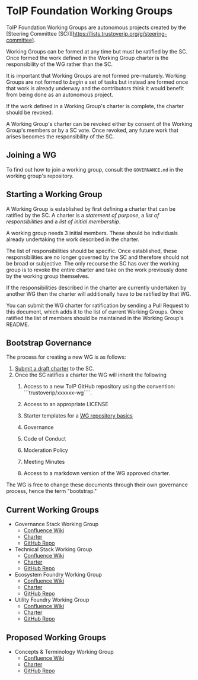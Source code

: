 # ToIP Foundation Working Groups

ToIP Foundation Working Groups are autonomous projects created by the
[Steering Committee (SC)][https://lists.trustoverip.org/g/steering-committee].

Working Groups can be formed at any time but must be ratified by the SC.
Once formed the work defined in the Working Group charter is the
responsibility of the WG rather than the SC.

It is important that Working Groups are not formed pre-maturely. Working
Groups are not formed to *begin* a set of tasks but instead are formed
once that work is already underway and the contributors think it would benefit from being done as an autonomous project.

If the work defined in a Working Group's charter is complete, the charter
should be revoked.

A Working Group's charter can be revoked either by consent of the Working
Group's members or by a SC vote. Once revoked, any future work that arises
becomes the responsibility of the SC.

## Joining a WG

To find out how to join a working group, consult the ```GOVERNANCE.md``` in
the working group's repository.

## Starting a Working Group

A Working Group is established by first defining a charter that can be
ratified by the SC. A charter is a *statement of purpose*, a
*list of responsibilities* and a *list of initial membership*.

A working group needs 3 initial members. These should be individuals
already undertaking the work described in the charter.

The list of responsibilities should be specific. Once established, these
responsibilities are no longer governed by the SC and therefore should
not be broad or subjective. The only recourse the SC has over the working
group is to revoke the entire charter and take on the work previously
done by the working group themselves.

If the responsibilities described in the charter are currently
undertaken by another WG then the charter will additionally have to be
ratified by that WG.

You can submit the WG charter for ratification by sending
a Pull Request to this document, which adds it to the
list of current Working Groups. Once ratified the list of
members should be maintained in the Working Group's
README.

## Bootstrap Governance

The process for creating a new WG is as follows:

1. [Submit a draft charter](https://wiki.trustoverip.org/display/HOME/How+to+Propose+a+New+Working+Group+or+Task+Force) to the SC.
2. Once the SC ratifies a charter the WG will inherit the following
    1. Access to a new ToIP GitHub repository using the convention: ```trustoverip/xxxxxx-wg````.
    2. Access to an appropriate LICENSE
    3. Starter templates for a [WG repository basics](https://github.com/trustoverip/admin/repo_basics)

      1. Governance
      2. Code of Conduct
      3. Moderation Policy
      4. Meeting Minutes

    4. Access to a markdown version of the WG approved charter.

The WG is free to change these documents through their own governance process, hence the term "bootstrap."

## Current Working Groups

* Governance Stack Working Group
  * [Confluence Wiki](https://wiki.trustoverip.org/display/HOME/Governance+Stack+Working+Group)
  * [Charter]()
  * [GitHub Repo]()
* Technical Stack Working Group
  * [Confluence Wiki](https://wiki.trustoverip.org/display/HOME/Technical+Stack+Working+Group)
  * [Charter]()
  * [GitHub Repo]()
* Ecosystem Foundry Working Group
  * [Confluence Wiki](https://wiki.trustoverip.org/display/HOME/Ecosystem+Foundry+Working+Group)
  * [Charter]()
  * [GitHub Repo]()
* Utility Foundry Working Group
  * [Confluence Wiki](https://wiki.trustoverip.org/display/HOME/Utility+Foundry+Working+Group)
  * [Charter]()
  * [GitHub Repo]()

## Proposed Working Groups
* Concepts & Terminology Working Group
  * [Confluence Wiki](https://wiki.trustoverip.org/pages/viewpage.action?pageId=65700)
  * [Charter]()
  * [GitHub Repo](https://github.com/trustoverip/concepts-and-terminology-wg)
